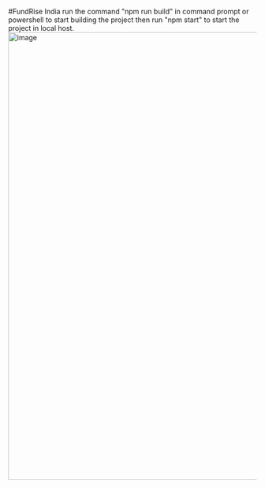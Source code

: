 #FundRise India
run the command "npm run build" in command prompt or powershell to start building the project then run "npm start" to start the project in local host.
<img width="1900" height="907" alt="image" src="https://github.com/user-attachments/assets/979ff3b7-20d4-4b7b-ab98-be9381cc711a" />
